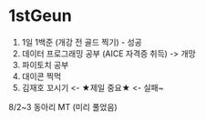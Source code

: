 # 1stGeun
1. 1일 1백준 (개강 전 골드 찍기) - 성공 
2. 데이터 프로그래밍 공부 (AICE 자격증 취득) -> 개망
3. 파이토치 공부
4. 대이콘 찍먹
5. 김재호 꼬시기 <- ★제일 중요★ <- 실패~

8/2~3 동아리 MT (미리 풀었음)
